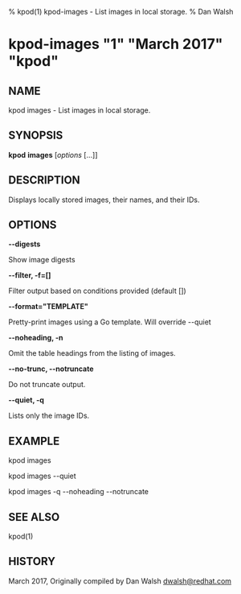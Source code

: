 % kpod(1) kpod-images - List images in local storage.
% Dan Walsh
# kpod-images "1" "March 2017" "kpod"

## NAME
kpod images - List images in local storage.

## SYNOPSIS
**kpod** **images** [*options* [...]]

## DESCRIPTION
Displays locally stored images, their names, and their IDs.

## OPTIONS

**--digests**

Show image digests

**--filter, -f=[]**

Filter output based on conditions provided (default [])

**--format="TEMPLATE"**

Pretty-print images using a Go template.  Will override --quiet

**--noheading, -n**

Omit the table headings from the listing of images.

**--no-trunc, --notruncate**

Do not truncate output.

**--quiet, -q**

Lists only the image IDs.


## EXAMPLE

kpod images

kpod images --quiet

kpod images -q --noheading --notruncate

## SEE ALSO
kpod(1)

## HISTORY
March 2017, Originally compiled by Dan Walsh <dwalsh@redhat.com>
